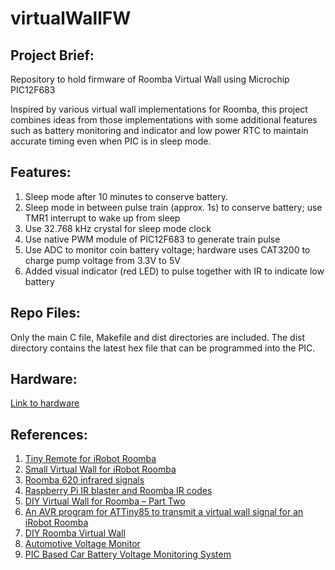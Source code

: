 # virtualWallFW

## Project Brief:
Repository to hold firmware of Roomba Virtual Wall using Microchip PIC12F683

Inspired by various virtual wall implementations for Roomba, this project combines ideas from those implementations with some additional features such as battery monitoring and indicator and low power RTC to maintain accurate timing even when PIC is in sleep mode. 

## Features:
1) Sleep mode after 10 minutes to conserve battery.
2) Sleep mode in between pulse train (approx. 1s) to conserve battery; use TMR1 interrupt to wake up from sleep
3) Use 32.768 kHz crystal for sleep mode clock
4) Use native PWM module of PIC12F683 to generate train pulse
5) Use ADC to monitor coin battery voltage; hardware uses CAT3200 to charge pump voltage from 3.3V to 5V
6) Added visual indicator (red LED) to pulse together with IR to indicate low battery

## Repo Files:
Only the main C file, Makefile and dist directories are included. The dist directory contains the latest hex file that can be programmed into the PIC.

## Hardware:
[Link to hardware](https://github.com/jayveeangeles/virtualWallHW)

## References:
1) [Tiny Remote for iRobot Roomba](http://www.enide.net/webcms/index.php?page=tiny-remote)
2) [Small Virtual Wall for iRobot Roomba](http://www.enide.net/webcms/index.php?page=virtual-wall-for-roomba)
3) [Roomba 620 infrared signals](http://astrobeano.blogspot.com/2013/10/roomba-620-infrared-signals.html)
4) [Raspberry Pi IR blaster and Roomba IR codes](http://astrobeano.blogspot.com/2013/11/raspberry-pi-ir-blaster-and-roomba-ir.html)
5) [DIY Virtual Wall for Roomba – Part Two](http://misc.ws/2014/08/09/diy-virtual-wall-for-roomba-part-two/)
6) [An AVR program for ATTiny85 to transmit a virtual wall signal for an iRobot Roomba](https://github.com/Petezah/roomba_wall_v2)
7) [DIY Roomba Virtual Wall](http://gregthielen.me/blogstuff/2017/06/27/roomba-virtual-wall/)
8) [Automotive Voltage Monitor](http://picprojects.org.uk/projects/vmon/)
9) [PIC Based Car Battery Voltage Monitoring System](https://circuitdigest.com/microcontroller-projects/car-battery-voltage-monitoring-using-pic)
